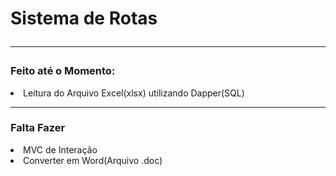 <h1>
  Sistema de Rotas
  
  <hr>
 
 
  <h3>
    Feito até o Momento:
    </h3>

<li>
      Leitura do Arquivo Excel(xlsx) utilizando Dapper(SQL)
  
  <hr>
  
<h3>
    Falta Fazer
  </h3>
    
<li>
  MVC de Interação
  <li>
    Converter em Word(Arquivo .doc)
